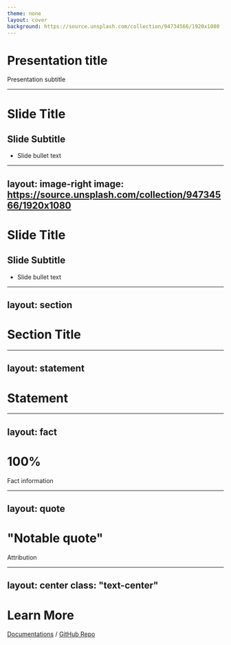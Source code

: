 ```yaml
---
theme: none
layout: cover
background: https://source.unsplash.com/collection/94734566/1920x1080
---
```


# Presentation title

Presentation subtitle

---

# Slide Title
## Slide Subtitle

* Slide bullet text

---
layout: image-right
image: https://source.unsplash.com/collection/94734566/1920x1080
---

# Slide Title
## Slide Subtitle

* Slide bullet text

---
layout: section
---

# Section Title

---
layout: statement
---

# Statement

---
layout: fact
---

# 100%
Fact information

---
layout: quote
---

# "Notable quote"
Attribution

---
layout: center
class: "text-center"
---

# Learn More

[Documentations](https://sli.dev) / [GitHub Repo](https://github.com/slidevjs/slidev)
